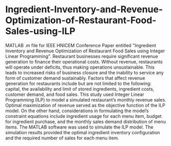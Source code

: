 # Ingredient-Inventory-and-Revenue-Optimization-of-Restaurant-Food-Sales-using-ILP
MATLAB .m file for IEEE HNICEM Conference Paper entitled "Ingredient Inventory and Revenue Optimization of Restaurant Food Sales using Integer Linear Programming".
Restaurant businesses require significant revenue generation to finance their operational costs. Without revenue, restaurants will operate under deficits, thus making operations unsustainable. This leads to increased risks of business closure and the inability to service any form of customer demand sustainably. Factors that affect revenue generation for restaurants include but are not limited to the following: capital, the availability and limit of stored ingredients, ingredient costs, customer demand, and food sales. This study used Integer Linear Programming (ILP) to model a simulated restaurant’s monthly revenue sales. Optimal maximization of revenue served as the objective function of the ILP model. On the other hand, considerations in formulating the model’s constraint equations include ingredient usage for each menu item, budget for ingredient purchase, and the monthly sales demand distribution of menu items. The MATLAB software was used to simulate the ILP model. The simulation results provided the optimal ingredient inventory configuration and the required number of sales for each menu item.
